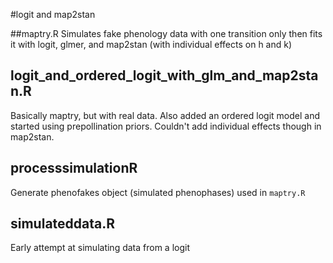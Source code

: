 #logit and map2stan

##maptry.R
Simulates fake phenology data with one transition only then fits it with logit, glmer, and map2stan (with individual effects on h and k)

## logit_and_ordered_logit_with_glm_and_map2stan.R
Basically maptry, but with real data. Also added an ordered logit model and started using prepollination priors. Couldn't add individual effects though in map2stan.

## processsimulationR
Generate phenofakes object (simulated phenophases) used in `maptry.R`

## simulateddata.R
Early attempt at simulating data from a logit

